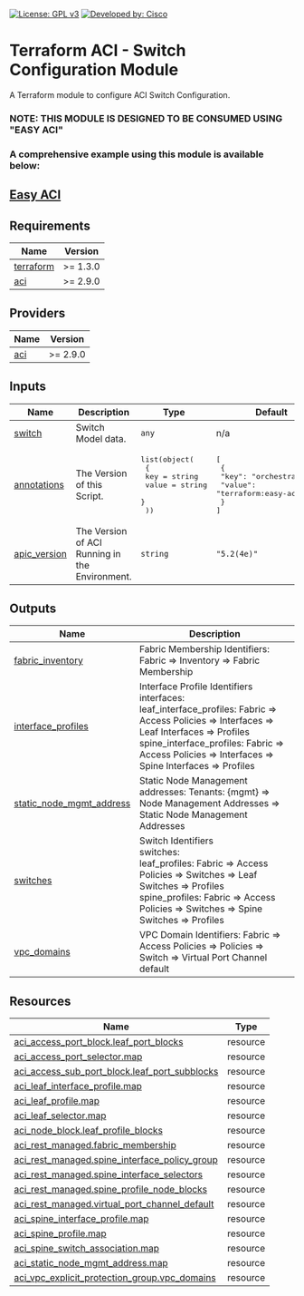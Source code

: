<!-- BEGIN_TF_DOCS -->
[![License: GPL v3](https://img.shields.io/badge/License-GPLv3-blue.svg)](https://www.gnu.org/licenses/gpl-3.0)
[![Developed by: Cisco](https://img.shields.io/badge/Developed%20by-Cisco-blue)](https://developer.cisco.com)

# Terraform ACI - Switch Configuration Module

A Terraform module to configure ACI Switch Configuration.

### NOTE: THIS MODULE IS DESIGNED TO BE CONSUMED USING "EASY ACI"

### A comprehensive example using this module is available below:

## [Easy ACI](https://github.com/terraform-cisco-modules/easy-aci-complete)

## Requirements

| Name | Version |
|------|---------|
| <a name="requirement_terraform"></a> [terraform](#requirement\_terraform) | >= 1.3.0 |
| <a name="requirement_aci"></a> [aci](#requirement\_aci) | >= 2.9.0 |
## Providers

| Name | Version |
|------|---------|
| <a name="provider_aci"></a> [aci](#provider\_aci) | >= 2.9.0 |
## Inputs

| Name | Description | Type | Default | Required |
|------|-------------|------|---------|:--------:|
| <a name="input_switch"></a> [switch](#input\_switch) | Switch Model data. | `any` | n/a | yes |
| <a name="input_annotations"></a> [annotations](#input\_annotations) | The Version of this Script. | <pre>list(object(<br>    {<br>      key   = string<br>      value = string<br>    }<br>  ))</pre> | <pre>[<br>  {<br>    "key": "orchestrator",<br>    "value": "terraform:easy-aci:v2.0"<br>  }<br>]</pre> | no |
| <a name="input_apic_version"></a> [apic\_version](#input\_apic\_version) | The Version of ACI Running in the Environment. | `string` | `"5.2(4e)"` | no |
## Outputs

| Name | Description |
|------|-------------|
| <a name="output_fabric_inventory"></a> [fabric\_inventory](#output\_fabric\_inventory) | Fabric Membership Identifiers: Fabric => Inventory => Fabric Membership |
| <a name="output_interface_profiles"></a> [interface\_profiles](#output\_interface\_profiles) | Interface Profile Identifiers<br>      interfaces:<br>        leaf\_interface\_profiles:  Fabric => Access Policies => Interfaces => Leaf Interfaces => Profiles<br>        spine\_interface\_profiles: Fabric => Access Policies => Interfaces => Spine Interfaces => Profiles |
| <a name="output_static_node_mgmt_address"></a> [static\_node\_mgmt\_address](#output\_static\_node\_mgmt\_address) | Static Node Management addresses: Tenants: {mgmt} => Node Management Addresses => Static Node Management Addresses |
| <a name="output_switches"></a> [switches](#output\_switches) | Switch Identifiers<br>      switches:<br>        leaf\_profiles:  Fabric => Access Policies => Switches => Leaf Switches => Profiles<br>        spine\_profiles: Fabric => Access Policies => Switches => Spine Switches => Profiles |
| <a name="output_vpc_domains"></a> [vpc\_domains](#output\_vpc\_domains) | VPC Domain Identifiers: Fabric => Access Policies => Policies => Switch => Virtual Port Channel default |
## Resources

| Name | Type |
|------|------|
| [aci_access_port_block.leaf_port_blocks](https://registry.terraform.io/providers/CiscoDevNet/aci/latest/docs/resources/access_port_block) | resource |
| [aci_access_port_selector.map](https://registry.terraform.io/providers/CiscoDevNet/aci/latest/docs/resources/access_port_selector) | resource |
| [aci_access_sub_port_block.leaf_port_subblocks](https://registry.terraform.io/providers/CiscoDevNet/aci/latest/docs/resources/access_sub_port_block) | resource |
| [aci_leaf_interface_profile.map](https://registry.terraform.io/providers/CiscoDevNet/aci/latest/docs/resources/leaf_interface_profile) | resource |
| [aci_leaf_profile.map](https://registry.terraform.io/providers/CiscoDevNet/aci/latest/docs/resources/leaf_profile) | resource |
| [aci_leaf_selector.map](https://registry.terraform.io/providers/CiscoDevNet/aci/latest/docs/resources/leaf_selector) | resource |
| [aci_node_block.leaf_profile_blocks](https://registry.terraform.io/providers/CiscoDevNet/aci/latest/docs/resources/node_block) | resource |
| [aci_rest_managed.fabric_membership](https://registry.terraform.io/providers/CiscoDevNet/aci/latest/docs/resources/rest_managed) | resource |
| [aci_rest_managed.spine_interface_policy_group](https://registry.terraform.io/providers/CiscoDevNet/aci/latest/docs/resources/rest_managed) | resource |
| [aci_rest_managed.spine_interface_selectors](https://registry.terraform.io/providers/CiscoDevNet/aci/latest/docs/resources/rest_managed) | resource |
| [aci_rest_managed.spine_profile_node_blocks](https://registry.terraform.io/providers/CiscoDevNet/aci/latest/docs/resources/rest_managed) | resource |
| [aci_rest_managed.virtual_port_channel_default](https://registry.terraform.io/providers/CiscoDevNet/aci/latest/docs/resources/rest_managed) | resource |
| [aci_spine_interface_profile.map](https://registry.terraform.io/providers/CiscoDevNet/aci/latest/docs/resources/spine_interface_profile) | resource |
| [aci_spine_profile.map](https://registry.terraform.io/providers/CiscoDevNet/aci/latest/docs/resources/spine_profile) | resource |
| [aci_spine_switch_association.map](https://registry.terraform.io/providers/CiscoDevNet/aci/latest/docs/resources/spine_switch_association) | resource |
| [aci_static_node_mgmt_address.map](https://registry.terraform.io/providers/CiscoDevNet/aci/latest/docs/resources/static_node_mgmt_address) | resource |
| [aci_vpc_explicit_protection_group.vpc_domains](https://registry.terraform.io/providers/CiscoDevNet/aci/latest/docs/resources/vpc_explicit_protection_group) | resource |
<!-- END_TF_DOCS -->